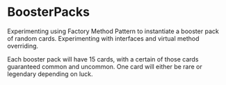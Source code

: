 # BoosterPacks

Experimenting using Factory Method Pattern to instantiate a booster pack of random cards.
Experimenting with interfaces and virtual method overriding.

Each booster pack will have 15 cards, with a certain of those cards guaranteed common and uncommon. One card will either be rare or legendary depending on luck.
